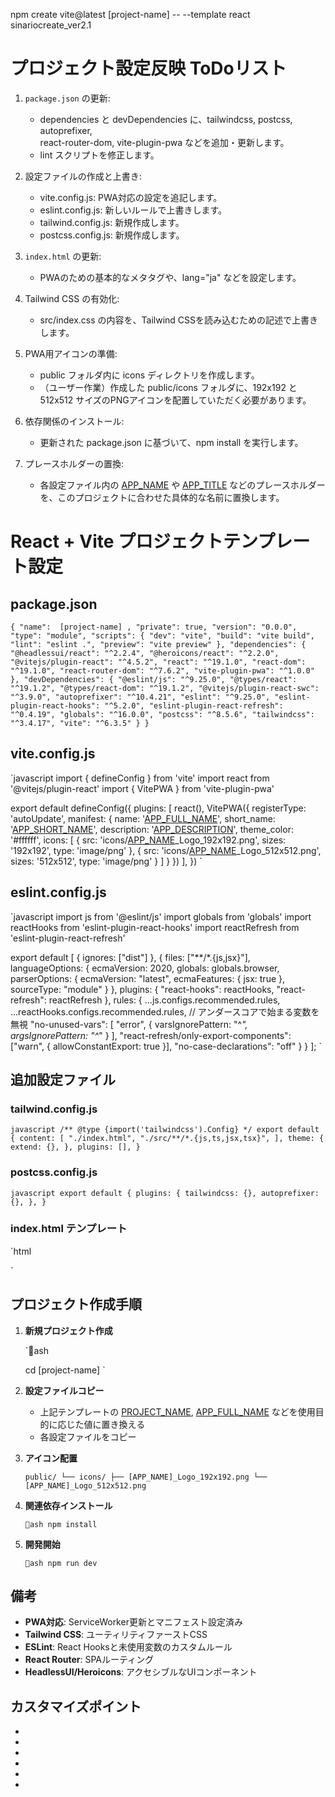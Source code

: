 npm create vite@latest [project-name] -- --template react
sinariocreate_ver2.1

  #  プロジェクト設定反映 ToDoリスト                                                                
                                                                                                 
                                                                                                 
   1. `package.json` の更新:                                                                     
       * dependencies と devDependencies に、tailwindcss, postcss, autoprefixer,                 
         react-router-dom, vite-plugin-pwa などを追加・更新します。                              
       * lint スクリプトを修正します。                                                           
                                                                                                 
                                                                                                 
   2. 設定ファイルの作成と上書き:
       * vite.config.js: PWA対応の設定を追記します。
       * eslint.config.js: 新しいルールで上書きします。
       * tailwind.config.js: 新規作成します。
       * postcss.config.js: 新規作成します。

   3. `index.html` の更新:
       * PWAのための基本的なメタタグや、lang="ja" などを設定します。


   4. Tailwind CSS の有効化:
       * src/index.css の内容を、Tailwind CSSを読み込むための記述で上書きします。


   5. PWA用アイコンの準備:
       * public フォルダ内に icons ディレクトリを作成します。
       * （ユーザー作業）作成した public/icons フォルダに、192x192 と 512x512
         サイズのPNGアイコンを配置していただく必要があります。


   6. 依存関係のインストール:
       * 更新された package.json に基づいて、npm install を実行します。


   7. プレースホルダーの置換:
       * 各設定ファイル内の [APP_NAME] や [APP_TITLE]
         などのプレースホルダーを、このプロジェクトに合わせた具体的な名前に置換します。



# React + Vite プロジェクトテンプレート設定

## package.json

`
{
  "name":  [project-name] ,
  "private": true,
  "version": "0.0.0",
  "type": "module",
  "scripts": {
    "dev": "vite",
    "build": "vite build",
    "lint": "eslint .",
    "preview": "vite preview"
  },
  "dependencies": {
    "@headlessui/react": "^2.2.4",
    "@heroicons/react": "^2.2.0",
    "@vitejs/plugin-react": "^4.5.2",
    "react": "^19.1.0",
    "react-dom": "^19.1.0",
    "react-router-dom": "^7.6.2",
    "vite-plugin-pwa": "^1.0.0"
  },
  "devDependencies": {
    "@eslint/js": "^9.25.0",
    "@types/react": "^19.1.2",
    "@types/react-dom": "^19.1.2",
    "@vitejs/plugin-react-swc": "^3.9.0",
    "autoprefixer": "^10.4.21",
    "eslint": "^9.25.0",
    "eslint-plugin-react-hooks": "^5.2.0",
    "eslint-plugin-react-refresh": "^0.4.19",
    "globals": "^16.0.0",
    "postcss": "^8.5.6",
    "tailwindcss": "^3.4.17",
    "vite": "^6.3.5"
  }
}
`

## vite.config.js

`javascript
import { defineConfig } from 'vite'
import react from '@vitejs/plugin-react'
import { VitePWA } from 'vite-plugin-pwa'

export default defineConfig({
  plugins: [
    react(),
    VitePWA({
      registerType: 'autoUpdate',
      manifest: {
        name: '[APP_FULL_NAME]',
        short_name: '[APP_SHORT_NAME]',
        description: '[APP_DESCRIPTION]',
        theme_color: '#ffffff',
        icons: [
          {
            src: 'icons/[APP_NAME]_Logo_192x192.png',
            sizes: '192x192',
            type: 'image/png'
          },
          {
            src: 'icons/[APP_NAME]_Logo_512x512.png',
            sizes: '512x512',
            type: 'image/png'
          }
        ]
      }
    })
  ],
})
`

## eslint.config.js

`javascript
import js from '@eslint/js'
import globals from 'globals'
import reactHooks from 'eslint-plugin-react-hooks'
import reactRefresh from 'eslint-plugin-react-refresh'

export default [
  { ignores: ["dist"] },
  {
    files: ["**/*.{js,jsx}"],
    languageOptions: {
      ecmaVersion: 2020,
      globals: globals.browser,
      parserOptions: {
        ecmaVersion: "latest",
        ecmaFeatures: { jsx: true },
        sourceType: "module"
      }
    },
    plugins: {
      "react-hooks": reactHooks,
      "react-refresh": reactRefresh
    },
    rules: {
      ...js.configs.recommended.rules,
      ...reactHooks.configs.recommended.rules,
      // アンダースコアで始まる変数を無視
      "no-unused-vars": [
        "error",
        {
          varsIgnorePattern: "^_",
          argsIgnorePattern: "^_"
        }
      ],
      "react-refresh/only-export-components": ["warn", { allowConstantExport: true }],
      "no-case-declarations": "off"
    }
  }
];
`

## 追加設定ファイル

### tailwind.config.js

`javascript
/** @type {import('tailwindcss').Config} */
export default {
  content: [
    "./index.html",
    "./src/**/*.{js,ts,jsx,tsx}",
  ],
  theme: {
    extend: {},
  },
  plugins: [],
}
`

### postcss.config.js

`javascript
export default {
  plugins: {
    tailwindcss: {},
    autoprefixer: {},
  },
}
`

### index.html テンプレート

`html
<!doctype html>
<html lang="ja">
  <head>
    <meta charset="UTF-8" />
    <link rel="icon" type="image/svg+xml" href="/vite.svg" />
    <meta name="viewport" content="width=device-width, initial-scale=1.0" />
    <title>[APP_TITLE]</title>
  </head>
  <body>
    <div id="root"></div>
    <script type="module" src="/src/main.jsx"></script>
  </body>
</html>
`

## プロジェクト作成手順

1. **新規プロジェクト作成**
    
    `ash
    
	
    cd [project-name]
    `
    
2. **設定ファイルコピー**
    
    - 上記テンプレートの [PROJECT_NAME], [APP_FULL_NAME] などを使用目的に応じた値に置き換える
    - 各設定ファイルをコピー
3. **アイコン配置**
    
    `
    public/
    └── icons/
        ├── [APP_NAME]_Logo_192x192.png
        └── [APP_NAME]_Logo_512x512.png
    `
    
4. **関連依存インストール**
    
    `ash
    npm install
    `
    
5. **開発開始**
    
    `ash
    npm run dev
    `
    

## 備考

- **PWA対応**: ServiceWorker更新とマニフェスト設定済み
- **Tailwind CSS**: ユーティリティファーストCSS
- **ESLint**: React Hooksと未使用変数のカスタムルール
- **React Router**: SPAルーティング
- **HeadlessUI/Heroicons**: アクセシブルなUIコンポーネント

## カスタマイズポイント

- [PROJECT_NAME]: npmパッケージ名
- [APP_FULL_NAME]: PWAマニフェストのフルネーム
- [APP_SHORT_NAME]: PWAマニフェストの省略名
- [APP_DESCRIPTION]: アプリの説明
- [APP_NAME]: アイコンファイル名のプリフィックス
- [APP_TITLE]: HTMLタイトル